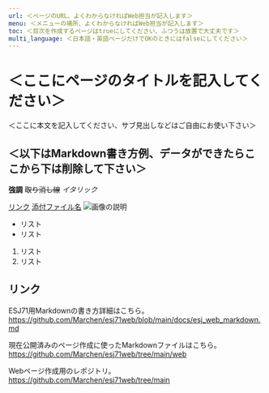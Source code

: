 ```yaml
---
url: ＜ページのURL、よくわからなければWeb担当が記入します＞
menu: ＜メニューの場所、よくわからなければWeb担当が記入します＞
toc: ＜目次を作成するページはtrueにしてください、ふつうは放置で大丈夫です＞
multi_language: ＜日本語・英語ページだけでOKのときにはfalseにしてください＞
---
```


# ＜ここにページのタイトルを記入してください＞

＜ここに本文を記入してください、サブ見出しなどはご自由にお使い下さい＞

## ＜以下はMarkdown書き方例、データができたらここから下は削除して下さい＞

**強調**
~~取り消し線~~
*イタリック*

[リンク](リンク先のURL)
[添付ファイル名](添付ファイルのファイル名)
![画像の説明](画像のファイル名)

* リスト
* リスト

1. リスト
2. リスト

## リンク

ESJ71用Markdownの書き方詳細はこちら。
https://github.com/Marchen/esj71web/blob/main/docs/esj_web_markdown.md

現在公開済みのページ作成に使ったMarkdownファイルはこちら。
https://github.com/Marchen/esj71web/tree/main/web

Webページ作成用のレポジトリ。
https://github.com/Marchen/esj71web/tree/main
